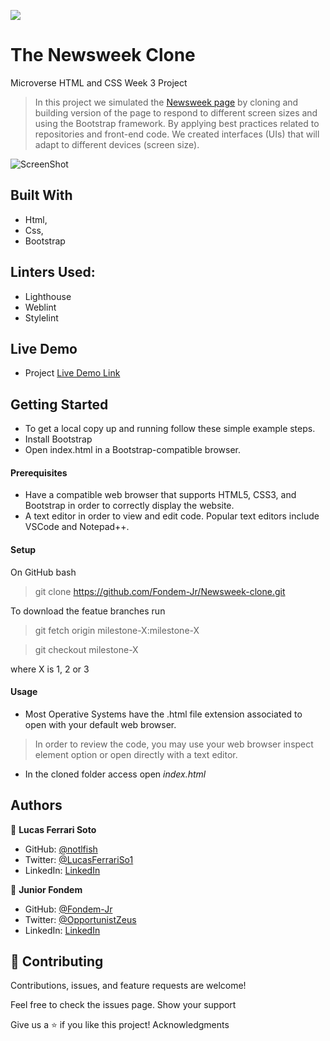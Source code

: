 ![](https://img.shields.io/badge/Microverse-blueviolet)

# The Newsweek Clone
Microverse HTML and CSS Week 3 Project
>In this project we simulated the [Newsweek page](https://web.archive.org/web/20210120125445/https://www.newsweek.com/) by cloning and building version of the page to respond to different screen sizes and using the Bootstrap framework.
>By applying best practices related to repositories and front-end code. We created interfaces (UIs) that will adapt to different devices (screen size).


![ScreenShot](assets/screenshotmil3.png)

## Built With

- Html,
- Css,
- Bootstrap

## Linters Used:

- Lighthouse
- Weblint
- Stylelint

## Live Demo

- Project [Live Demo Link](https://fondem-jr.github.io/Newsweek-clone/)

## Getting Started

- To get a local copy up and running follow these simple example steps.
- Install Bootstrap
- Open index.html in a Bootstrap-compatible browser.

#### Prerequisites

- Have a compatible web browser that supports HTML5, CSS3, and Bootstrap in order to correctly display the website.
- A text editor in order to view and edit code. Popular text editors include VSCode and Notepad++.


#### Setup

On GitHub bash
   > git clone https://github.com/Fondem-Jr/Newsweek-clone.git

To download the featue branches run

   > git fetch origin milestone-X:milestone-X

   > git checkout milestone-X

where X is 1, 2 or 3

#### Usage

- Most Operative Systems have the .html file extension associated to open with your default web browser.
> In order to review the code, you may use your web browser inspect element option or open directly with a text editor.

- In the cloned folder access open
    _index.html_

## Authors

👤 **Lucas Ferrari Soto**

- GitHub: [@notlfish](https://github.com/notlfish)
- Twitter: [@LucasFerrariSo1](https://twitter.com/LucasFerrariSo1)
- LinkedIn: [LinkedIn](https://linkedin.com/lucas-mauricio-ferrari-soto-472a3515a)

👤 **Junior Fondem**

- GitHub: [@Fondem-Jr](https://github.com/Fondem-Jr/)
- Twitter: [@OpportunistZeus](https://twitter.com/OpportunistZeus)
- LinkedIn: [LinkedIn](https://www.linkedin.com/in/fondem-junior-57484744)

## 🤝 Contributing

Contributions, issues, and feature requests are welcome!

Feel free to check the issues page.
Show your support

Give us a ⭐️ if you like this project!
Acknowledgments
